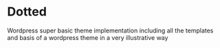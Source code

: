 # Dotted
Wordpress super basic theme implementation including all the templates and basis of a wordpress theme in a very illustrative way

